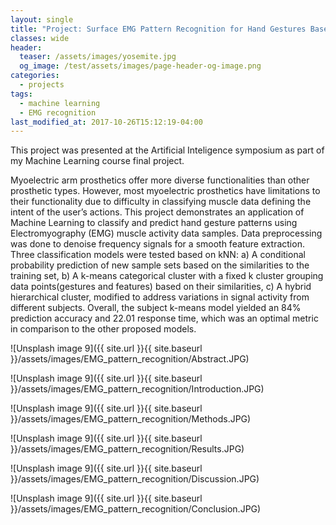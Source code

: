 ```yaml
---
layout: single
title: "Project: Surface EMG Pattern Recognition for Hand Gestures Based on Hierarchical Clustering"
classes: wide
header:
  teaser: /assets/images/yosemite.jpg
  og_image: /test/assets/images/page-header-og-image.png
categories:
  - projects
tags:
  - machine learning
  - EMG recognition
last_modified_at: 2017-10-26T15:12:19-04:00
---
```

This project was presented at the Artificial Inteligence symposium as part of my Machine Learning course final project.

Myoelectric arm prosthetics offer more diverse functionalities than other prosthetic types. However, most myoelectric prosthetics have limitations to their functionality due to difficulty in classifying muscle data defining the intent of the user’s actions. This project demonstrates an application of Machine Learning to classify and predict hand gesture patterns using Electromyography (EMG) muscle activity data samples. Data preprocessing was done to denoise frequency signals for a smooth feature extraction. Three classification models were tested based on kNN: a) A conditional probability prediction of new sample sets based on the similarities to the training set, b) A k-means categorical cluster with a fixed k cluster grouping data points(gestures and features) based on their similarities, c) A hybrid hierarchical cluster, modified to address variations in signal activity from different subjects. Overall, the subject k-means model yielded an 84% prediction accuracy and 22.01 response time, which was an optimal metric in comparison to the other proposed models.

![Unsplash image 9]({{ site.url }}{{ site.baseurl }}/assets/images/EMG_pattern_recognition/Abstract.JPG)

![Unsplash image 9]({{ site.url }}{{ site.baseurl }}/assets/images/EMG_pattern_recognition/Introduction.JPG)

![Unsplash image 9]({{ site.url }}{{ site.baseurl }}/assets/images/EMG_pattern_recognition/Methods.JPG)

![Unsplash image 9]({{ site.url }}{{ site.baseurl }}/assets/images/EMG_pattern_recognition/Results.JPG)

![Unsplash image 9]({{ site.url }}{{ site.baseurl }}/assets/images/EMG_pattern_recognition/Discussion.JPG)

![Unsplash image 9]({{ site.url }}{{ site.baseurl }}/assets/images/EMG_pattern_recognition/Conclusion.JPG)



